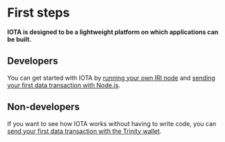 # First steps

**IOTA is designed to be a lightweight platform on which applications can be built.**

## Developers

You can get started with IOTA by [running your own IRI node](tutorials/run-your-own-iri-node.md) and [sending your first data transaction with Node.js](tutorials/send-your-first-data-transaction-with-nodejs.md).

## Non-developers

If you want to see how IOTA works without having to write code, you can [send your first data transaction with the Trinity wallet](tutorials/send-your-first-data-transaction-with-the-trinity-wallet.md).